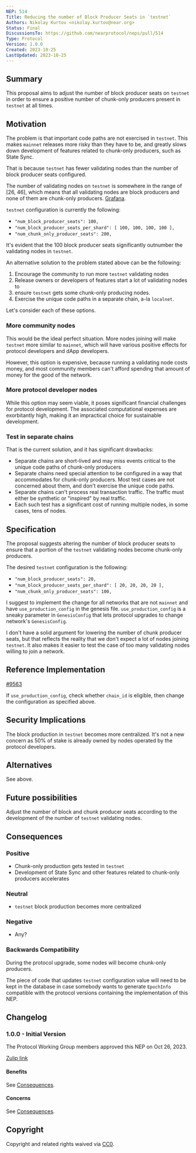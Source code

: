 ```yaml
---
NEP: 514
Title: Reducing the number of Block Producer Seats in `testnet`
Authors: Nikolay Kurtov <nikolay.kurtov@near.org>
Status: Final
DiscussionsTo: https://github.com/nearprotocol/neps/pull/514
Type: Protocol
Version: 1.0.0
Created: 2023-10-25
LastUpdated: 2023-10-25
---
```


## Summary

This proposal aims to adjust the number of block producer seats on `testnet` in
order to ensure a positive number of chunk-only producers present in `testnet`
at all times.

## Motivation

The problem is that important code paths are not exercised in `testnet`. This
makes `mainnet` releases more risky than they have to be, and greatly slows
down development of features related to chunk-only producers, such as State
Sync.

That is because `testnet` has fewer validating nodes than the number of block
producer seats configured.

The number of validating nodes on `testnet` is somewhere in the range of
[26, 46], which means that all validating nodes are block producers and none of
them are chunk-only producers. [Grafana](https://nearinc.grafana.net/goto/7Kh81P7IR?orgId=1).

`testnet` configuration is currently the following:

* `"num_block_producer_seats": 100,`
* `"num_block_producer_seats_per_shard": [ 100, 100, 100, 100 ],`
* `"num_chunk_only_producer_seats": 200,`

It's evident that the 100 block producer seats significantly outnumber the
validating nodes in `testnet`.

An alternative solution to the problem stated above can be the following:

1. Encourage the community to run more `testnet` validating nodes
1. Release owners or developers of features start a lot of validating nodes to
1. ensure `testnet` gets some chunk-only producing nodes.
1. Exercise the unique code paths in a separate chain, a-la `localnet`.

Let's consider each of these options.

### More community nodes

This would be the ideal perfect situation. More nodes joining will make
`testnet` more similar to `mainnet`, which will have various positive effects
for protocol developers and dApp developers.

However, this option is expensive, because running a validating node costs
money, and most community members can't afford spending that amount of money for
the good of the network.

### More protocol developer nodes

While this option may seem viable, it poses significant financial challenges for
protocol development. The associated computational expenses are exorbitantly
high, making it an impractical choice for sustainable development.

### Test in separate chains

That is the current solution, and it has significant drawbacks:

* Separate chains are short-lived and may miss events critical to the unique
  code paths of chunk-only producers
* Separate chains need special attention to be configured in a way that
  accommodates for chunk-only producers. Most test cases are not concerned about
  them, and don't exercise the unique code paths.
* Separate chains can't process real transaction traffic. The traffic must
  either be synthetic or "inspired" by real traffic.
* Each such test has a significant cost of running multiple nodes, in some
  cases, tens of nodes.

## Specification

The proposal suggests altering the number of block producer seats to ensure that
a portion of the `testnet` validating nodes become chunk-only producers.

The desired `testnet` configuration is the following:

* `"num_block_producer_seats": 20,`
* `"num_block_producer_seats_per_shard": [ 20, 20, 20, 20 ],`
* `"num_chunk_only_producer_seats": 100,`

I suggest to implement the change for all networks that are not `mainnet` and
have `use_production_config` in the genesis file. `use_production_config` is a
sneaky parameter in `GenesisConfig` that lets protocol upgrades to change
network's `GenesisConfig`.

I don't have a solid argument for lowering the number of chunk producer seats,
but that reflects the reality that we don't expect a lot of nodes joining
`testnet`. It also makes it easier to test the case of too many validating nodes
willing to join a network.

## Reference Implementation

[#9563](https://github.com/near/nearcore/pull/9563)

If `use_production_config`, check whether `chain_id` is eligible, then change
the configuration as specified above.

## Security Implications

The block production in `testnet` becomes more centralized. It's not a new
concern as 50% of stake is already owned by nodes operated by the protocol
developers.

## Alternatives

See above.

## Future possibilities

Adjust the number of block and chunk producer seats according to the development
of the number of `testnet` validating nodes.

## Consequences

### Positive

* Chunk-only production gets tested in `testnet`
* Development of State Sync and other features related to chunk-only producers accelerates

### Neutral

* `testnet` block production becomes more centralized

### Negative

* Any?

### Backwards Compatibility

During the protocol upgrade, some nodes will become chunk-only producers.

The piece of code that updates `testnet` configuration value will need to be
kept in the database in case somebody wants to generate `EpochInfo` compatible
with the protocol versions containing the implementation of this NEP.

## Changelog

### 1.0.0 - Initial Version

The Protocol Working Group members approved this NEP on Oct 26, 2023.

[Zulip link](https://near.zulipchat.com/#narrow/stream/297873-pagoda.2Fnode/topic/How.20to.20test.20a.20chunk-only.20producer.20node.20in.20testnet.3F/near/396090090)

#### Benefits

See [Consequences](#consequences).

#### Concerns

See [Consequences](#consequences).

## Copyright

Copyright and related rights waived via [CC0](https://creativecommons.org/publicdomain/zero/1.0/).
